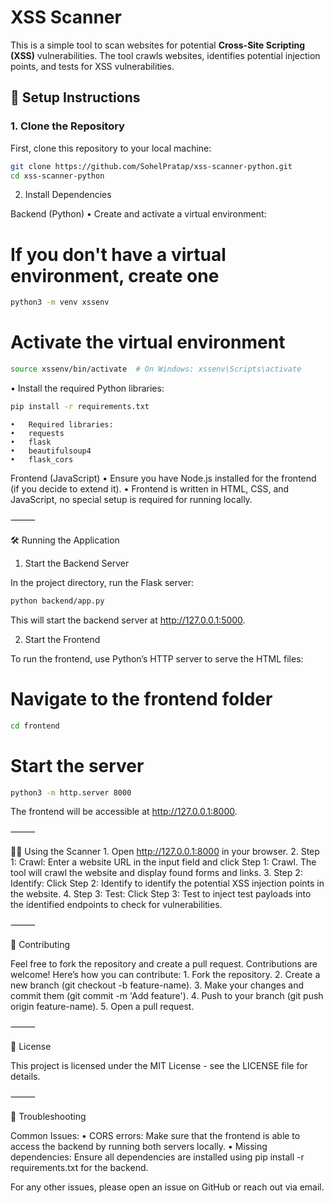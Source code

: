 
# XSS Scanner

This is a simple tool to scan websites for potential **Cross-Site Scripting (XSS)** vulnerabilities. The tool crawls websites, identifies potential injection points, and tests for XSS vulnerabilities.

## 🚀 Setup Instructions

### 1. Clone the Repository
First, clone this repository to your local machine:
```bash
git clone https://github.com/SohelPratap/xss-scanner-python.git
cd xss-scanner-python
```

2. Install Dependencies

Backend (Python)
	•	Create and activate a virtual environment:

# If you don't have a virtual environment, create one
```bash
python3 -m venv xssenv
```

# Activate the virtual environment
```bash
source xssenv/bin/activate  # On Windows: xssenv\Scripts\activate
```
•	Install the required Python libraries:
```bash
pip install -r requirements.txt
```

	•	Required libraries:
	•	requests
	•	flask
	•	beautifulsoup4
	•	flask_cors

Frontend (JavaScript)
	•	Ensure you have Node.js installed for the frontend (if you decide to extend it).
	•	Frontend is written in HTML, CSS, and JavaScript, no special setup is required for running locally.

⸻

🛠️ Running the Application

1. Start the Backend Server

In the project directory, run the Flask server:
```bash
python backend/app.py
```

This will start the backend server at http://127.0.0.1:5000.

2. Start the Frontend

To run the frontend, use Python’s HTTP server to serve the HTML files:

# Navigate to the frontend folder
```bash
cd frontend
```

# Start the server
```bash
python3 -m http.server 8000
```

The frontend will be accessible at http://127.0.0.1:8000.

⸻

🧑‍💻 Using the Scanner
	1.	Open http://127.0.0.1:8000 in your browser.
	2.	Step 1: Crawl: Enter a website URL in the input field and click Step 1: Crawl. The tool will crawl the website and display found forms and links.
	3.	Step 2: Identify: Click Step 2: Identify to identify the potential XSS injection points in the website.
	4.	Step 3: Test: Click Step 3: Test to inject test payloads into the identified endpoints to check for vulnerabilities.

⸻

🧩 Contributing

Feel free to fork the repository and create a pull request. Contributions are welcome! Here’s how you can contribute:
	1.	Fork the repository.
	2.	Create a new branch (git checkout -b feature-name).
	3.	Make your changes and commit them (git commit -m 'Add feature').
	4.	Push to your branch (git push origin feature-name).
	5.	Open a pull request.

⸻

📄 License

This project is licensed under the MIT License - see the LICENSE file for details.

⸻

🔧 Troubleshooting

Common Issues:
	•	CORS errors: Make sure that the frontend is able to access the backend by running both servers locally.
	•	Missing dependencies: Ensure all dependencies are installed using pip install -r requirements.txt for the backend.

For any other issues, please open an issue on GitHub or reach out via email.

